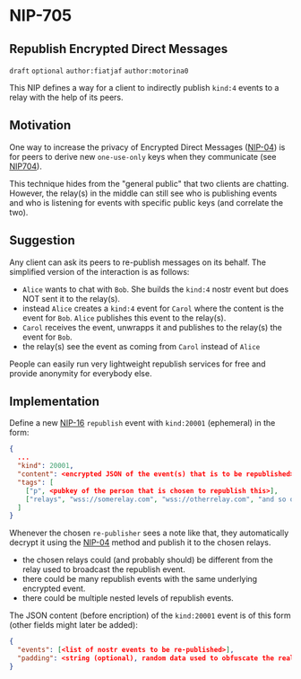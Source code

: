 NIP-705
======

Republish Encrypted Direct Messages
-----------------------------------

`draft` `optional` `author:fiatjaf` `author:motorina0`

This NIP defines a way for a client to indirectly publish `kind:4` events to a relay with the help of its peers.

## Motivation
One way to increase the privacy of Encrypted Direct Messages ([NIP-04](https://github.com/nostr-protocol/nips/blob/master/04.md)) is for peers to derive new `one-use-only` keys when they communicate (see [NIP704](https://github.com/motorina0/nips/blob/dm-one-use-keys/704.md)).

This technique hides from the "general public" that two clients are chatting. However, the relay(s) in the middle can still see who is publishing events and who is listening for events with specific public keys (and correlate the two).

## Suggestion
Any client can ask its peers to re-publish messages on its behalf. The simplified version of the interaction is as follows:
- `Alice` wants to chat with `Bob`. She builds the `kind:4` nostr event but does NOT sent it to the relay(s).
- instead `Alice` creates a `kind:4` event for `Carol` where the content is the event for `Bob`. `Alice` publishes this event to the relay(s).
- `Carol` receives the event, unwrapps it and publishes to the relay(s) the event for `Bob`.
- the relay(s) see the event as coming from `Carol` instead of `Alice`

People can easily run very lightweight republish services for free and provide anonymity for everybody else.

## Implementation
Define a new [NIP-16](https://github.com/nostr-protocol/nips/blob/master/16.md) `republish` event with `kind:20001` (ephemeral) in the form:
```json
{
  ...
  "kind": 20001,
  "content": <encrypted JSON of the event(s) that is to be republished>,
  "tags": [
    ["p", <pubkey of the person that is chosen to republish this>],
    ["relays", "wss://somerelay.com", "wss://otherrelay.com", "and so on, there could be many of these"]
  ]
}
```

Whenever the chosen `re-publisher` sees a note like that, they automatically decrypt it using the [NIP-04](https://github.com/nostr-protocol/nips/blob/master/04.md) method and publish it to the chosen relays.
 - the chosen relays could (and probably should) be different from the relay used to broadcast the republish event.
 - there could be many republish events with the same underlying encrypted event.
 - there could be multiple nested levels of republish events.

The JSON content (before encription) of the `kind:20001` event is of this form (other fields might later be added):
```json
{
  "events": [<list of nostr events to be re-published>],
  "padding": <string (optional), random data used to obfuscate the real size of re-publised event(s)>
}
```
